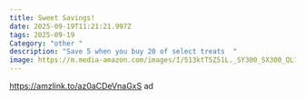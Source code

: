```yaml
---
title: Sweet Savings!
date: 2025-09-19T11:21:21.997Z
tags: 2025-09-19
Category: "other "
description: "Save 5 when you buy 20 of select treats  "
image: https://m.media-amazon.com/images/I/513ktT5Z51L._SY300_SX300_QL70_FMwebp_.jpg
---
```

https://amzlink.to/az0aCDeVnaGxS  ad
